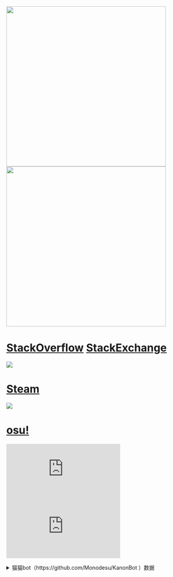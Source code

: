 <picture>
  <img width="420" src="/header.png">
</picture>
<picture>
  <img width="420" src="/recent.png">
</picture>

# [StackOverflow](https://stackoverflow.com/users/12576620/n0099) [StackExchange](https://stackexchange.com/users/17360131/n0099?tab=activity)
<picture>
  <img src="/stackoverflow.png">
</picture>

# [Steam](https://steamcommunity.com/id/n0099)
<picture>
  <img src="/steam.png">
</picture>

# [osu!](https://osu.ppy.sh/users/12487751)
[![](https://lemmmy.pw/osusig/sig.php?colour=pink&uname=n0099&pp=1&countryrank&darktriangles&xpbar)](https://github.com/tmpim/osusig) [![](https://lemmmy.pw/osusig/sig.php?colour=pink&uname=n0099&pp=1&countryrank&darktriangles&xpbar&mode=3)](https://github.com/tmpim/osusig)
<details>
  <summary>猫猫bot（https://github.com/Monodesu/KanonBot ）数据</summary>

  <picture>
    <img src="/osu!std-KanonBot.jpg" />
  </picture>
  <picture>
    <img src="/osu!mania-KanonBot.jpg" />
  </picture>
</details>
